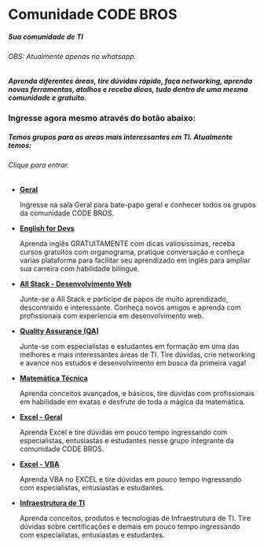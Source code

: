 <head>

<link href="https://cdn.jsdelivr.net/npm/bootstrap@5.3.0-alpha1/dist/css/bootstrap.min.css" rel="stylesheet">
</head>

# Comunidade CODE BROS
##### Sua comunidade de TI
###### OBS: Atualmente apenas no whatsapp.


##### Aprenda diferentes áreas, tire dúvidas rápido, faça networking, aprenda novas ferramentas, atalhos e receba dicas, tudo dentro de uma mesma comunidade e gratuito.

### Ingresse agora mesmo através do botão abaixo:

##### Temos grupos para as areas mais interessantes em TI. Atualmente temos:
###### Clique para entrar.

<ul style="a{text-decoration: none;} p{list-style: none;}">
    <li>
        <b><a href="https://chat.whatsapp.com/Fo9sOnfGPZt8CtbxYkgM5R">Geral</a></b>
        <p>Ingresse na sala Geral para bate-papo geral e conhecer todos os grupos da comunidade CODE BROS.</p>
    </li>
    <li>
        <b><a href="https://chat.whatsapp.com/KnnoFJG3H8FJ1iPL5SwbK3">English for Devs</a></b>
        <p>Aprenda inglês GRATUITAMENTE com dicas valiosissimas, receba cursos gratuitos com organograma, pratique conversação e conheça varias plataforma para facilitar seu aprendizado em inglês para ampliar sua carreira com habilidade bilingue.</p>
    </li>
    <li>
        <b><a href="https://chat.whatsapp.com/J8MKSEqcBI03k3CLn3Mr77">All Stack - Desenvolvimento Web</a></b>
        <p>Junte-se a All Stack e participe de papos de muito aprendizado, descontraido e interessante. Conheça novos amigos e aprenda com profissionais com experiencia em desenvolvimento web.</p>
    </li>
    <li>
        <b><a href="https://chat.whatsapp.com/IxgwBO8PuvfHrkYWjfIzag"> Quality Assurance (QA)</a></b>
        <p>Junte-se com especialistas e estudantes em formação em uma das melhores e mais interessantes áreas de TI. Tire dúvidas, crie networking e avance nos estudos e desenvolvimento em busca da primeira vaga!</p>
    </li>
        <li>
        <b><a href="https://chat.whatsapp.com/C7rBUL2B31V1E3oYOmh3Zq">Matemática Técnica</a></b>
        <p>Aprenda conceitos avançados, e básicos, tire dúvidas com profissionais em habilidade em exatas e desfrute de toda a mágica da matemática.</p>
    </li>
        <li>
        <b><a href="https://chat.whatsapp.com/DZSqDUZt08Y9O3NPFyMwAF">Excel - Geral</a></b>
        <p>Aprenda Excel e tire dúvidas em pouco tempo ingressando com especialistas, entusiastas e estudantes nesse grupo integrante da comunidade CODE BROS.</p>
    </li>
        <li>
        <b><a href="https://chat.whatsapp.com/KCV4D3I6KUMHiBkRr54AdH">Excel - VBA</a></b>
        <p>Aprenda VBA no EXCEL e tire dúvidas em pouco tempo ingressando com especialistas, entusiastas e estudantes.</p>
    </li>
        <li>
        <b><a href="https://chat.whatsapp.com/EnoXZ6rBQEG7KGRyDzbzvm">Infraestrutura de TI</a></b>
        <p>Aprenda conceitos, produtos e tecnologias de Infraestrutura de TI. Tire dúvidas sobre certificações e demais em pouco tempo ingressando com especialistas, entusiastas e estudantes.</p>
    </li>
</ul>

